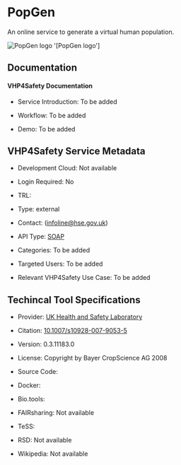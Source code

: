 
# PopGen

<!--- This file is autogenerated. Edit popgen.json to make changes in this page. ---> 

An online service to generate a virtual human population.

![PopGen logo](https://raw.githubusercontent.com/VHP4Safety/cloud/main/docs/service/popgen.png) '[PopGen logo']

## Documentation

#### VHP4Safety Documentation

* Service Introduction: To be added

* Workflow: To be added

* Demo: To be added

<h4 id='tess-widget-materials-header'></h4>

<div id='tess-widget-materials-list' class='tess-widget tess-widget-list'></div>
<script>
  function initTeSSWidgets() {
    var query = 'popgen';
    if (query.trim() != '') {
      TessWidget.Materials(document.getElementById('tess-widget-materials-list'),
                           'SimpleList',
                           {
                             opts: {
                               enableSearch: false
                             },
                             params: {
                               pageSize: 5,
                               q: query
                             }
                           });
      document.getElementById('tess-widget-materials-header').innerHTML = 'Documentation from ELIXIR TeSS'
    }
}
</script>
<script async='' defer='' src='https://elixirtess.github.io/TeSS_widgets/components/js/tess-widget-standalone.js' onload='initTeSSWidgets()'></script>

## VHP4Safety Service Metadata

* Development Cloud: Not available

* Login Required: No

* TRL: 

* Type: external

* Contact:  (infoline@hse.gov.uk)

* API Type: [SOAP](http://xnet.hsl.gov.uk/Popgen/service.aspx)

* Categories: To be added

* Targeted Users: To be added

* Relevant VHP4Safety Use Case: To be added

## Techincal Tool Specifications

* Provider: [UK Health and Safety Laboratory](http://www.hsl.gov.uk/)

* Citation: [10.1007/s10928-007-9053-5](https://doi.org/10.1007/s10928-007-9053-5)

* Version: 0.3.11183.0

* License: Copyright by Bayer CropScience AG 2008

* Source Code: []()

* Docker: []()

* Bio.tools: []()

* FAIRsharing: Not available

* TeSS: []()

* RSD: Not available

* Wikipedia: Not available

<script type="application/ld+json">
  {
    "@context": "https://schema.org/",
    "@type": "SoftwareApplication",
    "http://purl.org/dc/terms/conformsTo": {
      "@type": "CreativeWork", "@id": "https://bioschemas.org/profiles/ComputationalTool/1.0-RELEASE"
    },
    "@id" : "https://vhp4safety.github.io/cloud/service/popgen",
    "name": "PopGen",
    "description": "An online service to generate a virtual human population.",
    "url": ""
  }
</script>
